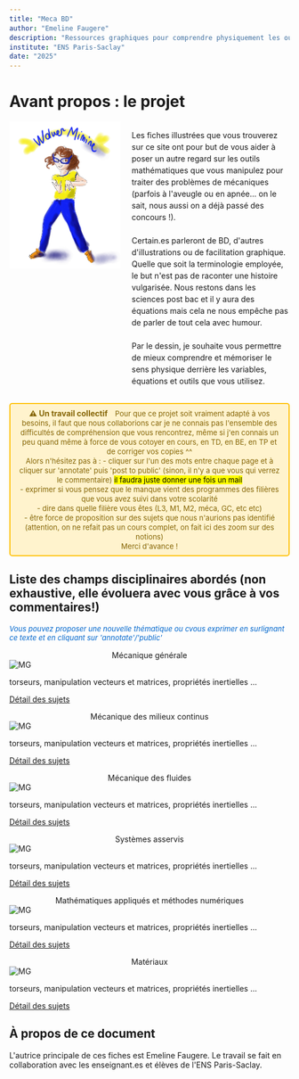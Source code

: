 ```yaml
---
title: "Meca BD"
author: "Emeline Faugere"
description: "Ressources graphiques pour comprendre physiquement les outils mathématiques de la mécanique"
institute: "ENS Paris-Saclay"
date: "2025"
---
```


# Avant propos : le projet
 <!--
 <br><br>



<div style="text-align: center;">
  <img src="_static/images/WM_wolvermimine.jpg" alt="WM" style="max-width: 600px;">
  <p>
    <span id="image-comment-trigger" style="color: #0066cc; cursor: pointer; text-decoration: underline;">
      💬 Commenter cette image
    </span>
  </p>
</div>

<script>
  document.getElementById('image-comment-trigger').addEventListener('click', function() {
    // Ouvre le panneau Hypothesis
    if (window.hypothesisConfig) {
      window.postMessage({type: 'openSidebar'}, '*');
    }
  });
</script>



<img src="_static/images/WM_wolvermimine.jpg" 
     alt="WM" 
     title="Cliquez pour annoter cette image"
     style="cursor: pointer; width: 100%; max-width: 600px;">

<div style="text-align: center;">
  <img src="_static/images/WM_wolvermimine.jpg" alt="WM" style="max-width: 600px;">
  <p><span class="hypothesis-trigger" style="color: #0066cc; cursor: pointer;">💬 Commenter cette image</span></p>
</div>
-->

<!--
<div style="display: flex; align-items: flex-start;">
  <img src="_static/images/WM_wolvermimine.jpg" alt="WM" width="200" style="margin-right: 20px;">
  <p style="max-width: 800px; line-height: 1.5;">Les fiches illustrées que vous trouverez sur ce site ont pour but de vous aider à poser un autre regard sur les outils mathématiques que vous manipulez pour traiter des problèmes de mécaniques (parfois à l'aveugle ou en apnée... on le sait, nous aussi on a déjà passé des concours !). 
  <br><br>
  Certain.es parleront de BD, d'autres d'illustrations ou de facilitation graphique. Quelle que soit la terminologie employée, le but n'est pas de raconter une histoire vulgarisée. Nous restons dans les sciences post bac et il y aura des équations mais cela ne nous empêche pas de parler de tout cela avec humour. 
 <br><br>
  Par le dessin, je souhaite vous permettre de mieux comprendre et mémoriser le sens physique derrière les variables, équations et outils que vous utilisez.
  </p>
</div>
-->

<!--
<div style="display: flex; align-items: flex-start; flex-wrap: wrap; gap: 20px;">
  <img src="_static/images/WM_wolvermimine.jpg" alt="WM" style="width: 200px; max-width: 100%; height: auto;">
  <p style="flex: 1; min-width: 280px; line-height: 1.5;">
    Les fiches illustrées que vous trouverez sur ce site ont pour but de vous aider à poser un autre regard sur les outils mathématiques que vous manipulez pour traiter des problèmes de mécaniques (parfois à l'aveugle ou en apnée... on le sait, nous aussi on a déjà passé des concours !). 
    <br><br>
    Certain.es parleront de BD, d'autres d'illustrations ou de facilitation graphique. Quelle que soit la terminologie employée, le but n'est pas de raconter une histoire vulgarisée. Nous restons dans les sciences post bac et il y aura des équations mais cela ne nous empêche pas de parler de tout cela avec humour. 
    <br><br>
    Par le dessin, je souhaite vous permettre de mieux comprendre et mémoriser le sens physique derrière les variables, équations et outils que vous utilisez.
  </p>
</div>
-->

<style>
  @media (max-width: 768px) {
    .responsive-container {
      flex-direction: column !important;
    }
    .responsive-container img {
      width: 100% !important;
      max-width: 300px !important;
      margin: 0 auto 20px auto !important;
    }
    .responsive-container p {
      max-width: 100% !important;
    }
  }
</style>

<div class="responsive-container" style="display: flex; align-items: flex-start; gap: 20px;">
  <img src="_static/images/WM_wolvermimine.jpg" alt="WM" style="width: 200px; height: auto;">
  <p style="max-width: 800px; line-height: 1.5;">
    Les fiches illustrées que vous trouverez sur ce site ont pour but de vous aider à poser un autre regard sur les outils mathématiques que vous manipulez pour traiter des problèmes de mécaniques (parfois à l'aveugle ou en apnée... on le sait, nous aussi on a déjà passé des concours !). 
    <br><br>
    Certain.es parleront de BD, d'autres d'illustrations ou de facilitation graphique. Quelle que soit la terminologie employée, le but n'est pas de raconter une histoire vulgarisée. Nous restons dans les sciences post bac et il y aura des équations mais cela ne nous empêche pas de parler de tout cela avec humour. 
    <br><br>
    Par le dessin, je souhaite vous permettre de mieux comprendre et mémoriser le sens physique derrière les variables, équations et outils que vous utilisez.
  </p>
</div>
<!--
## Un travail collectif
-->

<div style="background-color: #fff3cd; border: 2px solid #ffc107; border-radius: 5px; padding: 8px 12px; margin: 15px 0; text-align: center;">
  <strong style="color: #856404; font-size: 14px;">⚠️ Un travail collectif </strong>
  <span style="color: #856404; margin-left: 10px; font-size: 13px;">
    Pour que ce projet soit vraiment adapté à vos besoins, il faut que nous collaborions car je ne connais pas l'ensemble des difficultés de compréhension que vous rencontrez, même si j'en connais un peu quand même à force de vous cotoyer en cours, en TD, en BE, en TP et de corriger vos copies ^^ <br>
    Alors n'hésitez pas à : 
    - cliquer sur l'un des mots entre chaque page et à cliquer sur 'annotate' puis 'post to public' (sinon, il n'y a que vous qui verrez le commentaire) <mark> il faudra juste donner une fois un mail </mark>  
    <br> 
    - exprimer si vous pensez que le manque vient des programmes des filières que vous avez suivi dans votre scolarité<br>
    - dire dans quelle filière vous êtes (L3, M1, M2, méca, GC, etc etc)<br>
    - être force de proposition sur des sujets que nous n'aurions pas identifié (attention, on ne refait pas un cours complet, on fait ici des zoom sur des notions)
    <br>
    Merci d'avance !

  </span>
</div>

<!--
Pour que ce projet soit vraiment adapté à vos besoins, il faut que nous collaborions car je ne connais pas l'ensemble des difficultés de compréhension que vous rencontrez, même si j'en connais un peu quand même à force de vous cotoyer en cours, en TD, en BE, en TP et de corriger vos copies ^^ 

Alors n'hésitez pas à : 

- cliquer sur l'un des mots entre chaque page et à cliquer sur 'annotate' puis 'post to public' (sinon, il n'y a que vous qui verrez le commentaire) <mark> il faudra juste donner une fois un mail </mark>  
- exprimer si vous pensez que le manque vient des programmes des filières que vous avez suivi dans votre scolarité
- dire dans quelle filière vous êtes (L3, M1, M2, méca, GC, etc etc)
- être force de proposition sur des sujets que nous n'aurions pas identifié (attention, on ne refait pas un cours complet, on fait ici des zoom sur des notions)

Merci d'avance !
-->

## Liste des champs disciplinaires abordés (non exhaustive, elle évoluera avec vous grâce à vos commentaires!)

<p style="color: #0066cc; font-style: italic; margin: 15px 0; font-size: 13px;text-align: left;">
   Vous pouvez proposer une nouvelle thématique ou cvous exprimer en surlignant ce texte et en cliquant sur 'annotate'/'public'
</p>


<!--
::::{card-carousel} 3
:slides-per-view: 3
:breakpoints: 
  0: 1   # écran < 600px → 1 carte
  600: 2 # écran 600px-900px → 2 cartes
  900: 3 # écran > 900px → 3 cartes
-->



<!--
::::{card-carousel} 3

:::{card}
:margin: 3
:class-body: text-center
:class-header: bg-light text-center
:link: ressources/MG__index
:link-type: doc
**Méca géné**
^^^
```{image} _static/images/mg.jpg
:class: img-responsive
```

torseurs, manipulation vecteurs et matrices, propriétés inertielles ...
+++
Détail des sujets {fas}`arrow-right`
:::

:::{card}
:margin: 3
:class-body: text-center
:class-header: bg-light text-center
:link: ressources/MMC__index
:link-type: doc

**MMC**
^^^
```{image} _static/images/mmc.jpg
:class: img-responsive
```

tenseurs, contraintes, déformation, énergie, RdM...
+++
Détail des sujets {fas}`arrow-right`
:::

:::{card}
:margin: 3
:class-body: text-center
:class-header: bg-light text-center
:link: ressources/MF__index
:link-type: doc

**Méca fluides**
^^^
```{image} _static/images/WM_wolvermimine.jpg
:class: img-responsive
```

sujets ... 
+++
Détail des sujets {fas}`arrow-right`
:::

:::{card}
:margin: 3
:class-body: text-center
:class-header: bg-light text-center
:link: ressources/AS__index
:link-type: doc

**asserv**
^^^
```{image} _static/images/as.png
:class: img-responsive
```

Correcteurs, critères de stabilité
+++
Détail des sujets {fas}`arrow-right`
:::

::::


:::: card-container
-->
<!--

<div class="card-container">

**Méca géné**  
[![MG](_static/images/mg.jpg)](ressources/MG__index.md)  
torseurs, manipulation vecteurs et matrices, propriétés inertielles ...  
[Détail des sujets →](ressources/MG__index.md)

**Méca géné**  
[![MG](_static/images/mg.jpg)](ressources/MG__index.md)  
torseurs, manipulation vecteurs et matrices, propriétés inertielles ...  
[Détail des sujets →](ressources/MG__index.md)


<div class="card text-center">

  <div class="card-header bg-light text-center">
    <a href="ressources/MG__index.md" class="card-link">**Méca géné**</a>
  </div>

  <div class="card-body text-center">
    ![_static/images/mg.jpg](_static/images/mg.jpg){.img-responsive}

    <p>torseurs, manipulation vecteurs et matrices, propriétés inertielles ...</p>

    <p class="card-footer-link">
      Détail des sujets <i class="fas fa-arrow-right"></i>
    </p>
  </div>

</div>
-->

<!--
<h3>Méca géné</h3>
<img src="_static/images/mg.jpg" class="img-responsive">
<p>torseurs, manipulation vecteurs et matrices, propriétés inertielles ...</p>
<a href="ressources/MG__index.md">Lien vers la page</a>

-->
<!--

<div class="card text-center">
<h3>Autre sujet</h3>
<img src="_static/images/mg.jpg" class="img-responsive">
<p>Description de l’autre sujet ...</p>
<a href="ressources/MG__index.md">Lien vers la page</a>
</div>

<div class="card text-center">
<h3>Troisième sujet</h3>
<img src="_static/images/mg.jpg" class="img-responsive">
<p>Description du troisième sujet ...</p>
<a href="ressources/MG__index.md">Lien vers la page</a>
</div>

</div>
-->



<!--

<div class="card-container">

:::{card}
**Méca géné**
![MG](_static/images/mg.jpg)
torseurs, manipulation vecteurs et matrices, propriétés inertielles ...
:::

:::{card}
**Autre sujet**
![MG](_static/images/mg.jpg)
Description de l’autre sujet ...
:::

:::{card}
**Troisième sujet**
![MG](_static/images/mg.jpg)
Description du troisième sujet ...
:::

</div>


--> 

<!--


<div class="card-container">

<div class="card text-center">
**Méca géné**
![MG]( _static/images/mg.jpg){.img-responsive}
torseurs, manipulation vecteurs et matrices, propriétés inertielles ...
</div>

<div class="card text-center">
**Autre sujet**
![Autre]( _static/images/autre.jpg){.img-responsive}
Description de l’autre sujet ...
</div>

<div class="card text-center">
**Troisième sujet**
![Troisième]( _static/images/troisieme.jpg){.img-responsive}
Description du troisième sujet ...
</div>

</div>
-->





<!--

<div class="card-container">

:::{card}
:margin: 3
:class-body: text-center
:class-header: bg-light text-center
:link: ressources/MG__index
:link-type: doc

**Méca géné**
^^^
```{image} _static/images/mg.jpg
:class: img-responsive
torseurs, manipulation vecteurs et matrices, propriétés inertielles ...
+++
Détail des sujets {fas}arrow-right
:::


:::{card}
:margin: 3
:class-body: text-center
:class-header: bg-light text-center
:link: ressources/MG__index
:link-type: doc

**Méca géné**
^^^
```{image} _static/images/mg.jpg
:class: img-responsive
torseurs, manipulation vecteurs et matrices, propriétés inertielles ...
+++
Détail des sujets {fas}arrow-right
:::


:::{card}
:margin: 3
:class-body: text-center
:class-header: bg-light text-center
:link: ressources/MG__index
:link-type: doc

**Méca géné**
^^^
```{image} _static/images/mg.jpg
:class: img-responsive
torseurs, manipulation vecteurs et matrices, propriétés inertielles ...
+++
Détail des sujets {fas}arrow-right
:::


</div>
-->







<div class="card-container">

  <!-- Carte 1 -->
  <div class="card">
    <div class="card-header" style="text-align: center;">
      Mécanique générale
    </div>
    <div class="card-body">
      <img src="_static/images/mg.jpg" alt="MG" class="img-responsive">
      <p>torseurs, manipulation vecteurs et matrices, propriétés inertielles ...</p>
      <p class="card-footer-link">
        <a href="ressources/MG__index.html" class="card-link">
          Détail des sujets <i class="fas fa-arrow-right"></i>
        </a>
      </p>
    </div>
  </div>


  <!-- Carte 2 -->
  <div class="card">
    <div class="card-header" style="text-align: center;">
      Mécanique des milieux continus
    </div>
    <div class="card-body">
      <img src="_static/images/mg.jpg" alt="MG" class="img-responsive">
      <p>torseurs, manipulation vecteurs et matrices, propriétés inertielles ...</p>
      <p class="card-footer-link">
        <a href="ressources/MG__index.html" class="card-link">
          Détail des sujets <i class="fas fa-arrow-right"></i>
        </a>
      </p>
    </div>
  </div>

  <!-- Carte 3 -->
  <div class="card">
    <div class="card-header" style="text-align: center;">
      Mécanique des fluides
    </div>
    <div class="card-body">
      <img src="_static/images/mg.jpg" alt="MG" class="img-responsive">
      <p>torseurs, manipulation vecteurs et matrices, propriétés inertielles ...</p>
      <p class="card-footer-link">
        <a href="ressources/MG__index.html" class="card-link">
          Détail des sujets <i class="fas fa-arrow-right"></i>
        </a>
      </p>
    </div>
  </div>


  <!-- Carte 4 -->
  <div class="card">
    <div class="card-header" style="text-align: center;">
      Systèmes asservis
    </div>
    <div class="card-body">
      <img src="_static/images/mg.jpg" alt="MG" class="img-responsive">
      <p>torseurs, manipulation vecteurs et matrices, propriétés inertielles ...</p>
      <p class="card-footer-link">
        <a href="ressources/MG__index.html" class="card-link">
          Détail des sujets <i class="fas fa-arrow-right"></i>
        </a>
      </p>
    </div>
  </div>


  <!-- Carte 5 -->
  <div class="card">
    <div class="card-header" style="text-align: center;">
      Mathématiques appliqués et méthodes numériques
    </div>
    <div class="card-body">
      <img src="_static/images/mg.jpg" alt="MG" class="img-responsive">
      <p>torseurs, manipulation vecteurs et matrices, propriétés inertielles ...</p>
      <p class="card-footer-link">
        <a href="ressources/MG__index.html" class="card-link">
          Détail des sujets <i class="fas fa-arrow-right"></i>
        </a>
      </p>
    </div>
  </div>


  <!-- Carte 6 -->
  <div class="card">
    <div class="card-header" style="text-align: center;">
      Matériaux
    </div>
    <div class="card-body">
      <img src="_static/images/mg.jpg" alt="MG" class="img-responsive">
      <p>torseurs, manipulation vecteurs et matrices, propriétés inertielles ...</p>
      <p class="card-footer-link">
        <a href="ressources/MG__index.html" class="card-link">
          Détail des sujets <i class="fas fa-arrow-right"></i>
        </a>
      </p>
    </div>
  </div>



</div>






## À propos de ce document

L'autrice principale de ces fiches est Emeline Faugere. 
Le travail se fait en collaboration avec les enseignant.es et élèves de l'ENS Paris-Saclay. 

